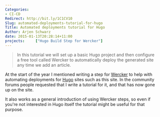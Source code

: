 ```yaml
---
Categories:
- CI-CD
Redirect: http://bit.ly/1C1CV10
Slug: automated-deployments-tutorial-for-hugo
Title: Automated deployments tutorial for Hugo
Author: Arjen Schwarz
date: 2015-01-13T20:28:14+11:00
projects:     ["Hugo Build Step for Wercker"]
---
```


> In this tutorial we will set up a basic Hugo project and then configure a free tool called Wercker to automatically deploy the generated site any time we add an article.

At the start of the year I mentioned writing a step for [Wercker](http://www.wercker.com) to help with automating deployments for [Hugo](http://gohugo.io) sites such as this site. In the community forums people requested that I write a tutorial for it, and that has now gone up on the site.

It also works as a general introduction of using Wercker steps, so even if you're not interested in Hugo itself the tutorial might be useful for that purpose.
